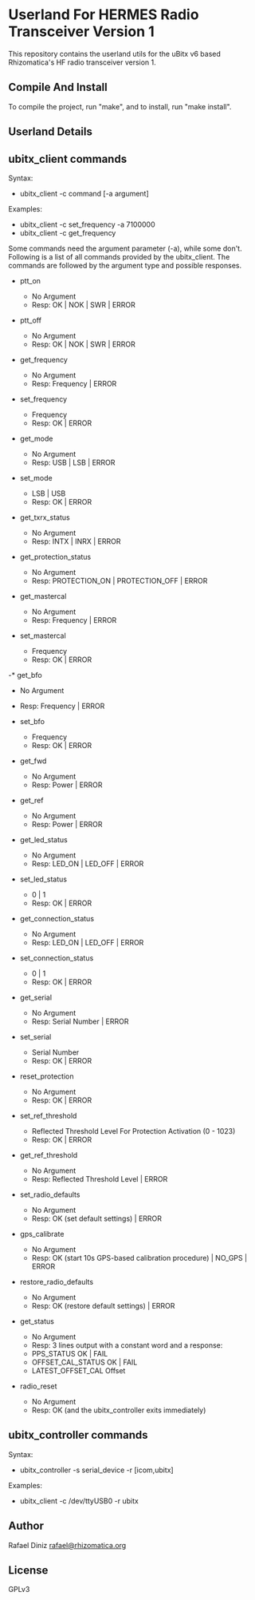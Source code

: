 # Userland For HERMES Radio Transceiver Version 1

This repository contains the userland utils for the uBitx v6
based Rhizomatica's HF radio transceiver version 1.

## Compile And Install

To compile the project, run "make", and to install, run "make install".


## Userland Details

## ubitx_client commands

Syntax:
* ubitx_client -c command [-a argument]

Examples:
* ubitx_client -c set_frequency -a 7100000
* ubitx_client -c get_frequency

Some commands need the argument parameter (-a), while some don't. Following is a
list of all commands provided by the ubitx_client. The commands are followed
by the argument type and possible responses.

* ptt_on
  * No Argument
  * Resp: OK | NOK | SWR | ERROR

* ptt_off
  * No Argument
  * Resp: OK | NOK | SWR | ERROR

* get_frequency
  * No Argument
  * Resp: Frequency | ERROR

* set_frequency
  * Frequency
  * Resp: OK | ERROR

* get_mode
  * No Argument
  * Resp: USB | LSB | ERROR

* set_mode
  * LSB | USB
  * Resp: OK | ERROR

* get_txrx_status
  * No Argument
  * Resp: INTX | INRX | ERROR

* get_protection_status
  * No Argument
  * Resp: PROTECTION_ON | PROTECTION_OFF | ERROR

* get_mastercal
  * No Argument
  * Resp: Frequency | ERROR

* set_mastercal
  * Frequency
  * Resp: OK | ERROR

-* get_bfo
  * No Argument
  * Resp: Frequency | ERROR

* set_bfo
  * Frequency
  * Resp: OK | ERROR

* get_fwd
  * No Argument
  * Resp: Power | ERROR

* get_ref
  * No Argument
  * Resp: Power | ERROR

* get_led_status
  * No Argument
  * Resp: LED_ON | LED_OFF | ERROR

* set_led_status
  * 0 | 1
  * Resp: OK | ERROR

* get_connection_status
  * No Argument
  * Resp: LED_ON | LED_OFF | ERROR

* set_connection_status
  * 0 | 1
  * Resp: OK | ERROR

* get_serial
  * No Argument
  * Resp: Serial Number | ERROR

* set_serial
  * Serial Number
  * Resp: OK | ERROR

* reset_protection
  * No Argument
  * Resp: OK | ERROR

* set_ref_threshold
  * Reflected Threshold Level For Protection Activation (0 - 1023)
  * Resp: OK | ERROR

* get_ref_threshold
  * No Argument
  * Resp: Reflected Threshold Level | ERROR

* set_radio_defaults
  * No Argument
  * Resp: OK (set default settings) | ERROR

* gps_calibrate
  * No Argument
  * Resp: OK (start 10s GPS-based calibration procedure) | NO_GPS | ERROR

* restore_radio_defaults
  * No Argument
  * Resp: OK (restore default settings) | ERROR

* get_status
  * No Argument
  * Resp: 3 lines output with a constant word and a response:
  * PPS_STATUS OK | FAIL
  * OFFSET_CAL_STATUS OK | FAIL
  * LATEST_OFFSET_CAL Offset

* radio_reset
  * No Argument
  * Resp: OK (and the ubitx_controller exits immediately)

## ubitx_controller commands

Syntax:
* ubitx_controller -s serial_device -r [icom,ubitx]

Examples:
* ubitx_client -c /dev/ttyUSB0 -r ubitx

## Author

Rafael Diniz <rafael@rhizomatica.org>

## License

GPLv3
